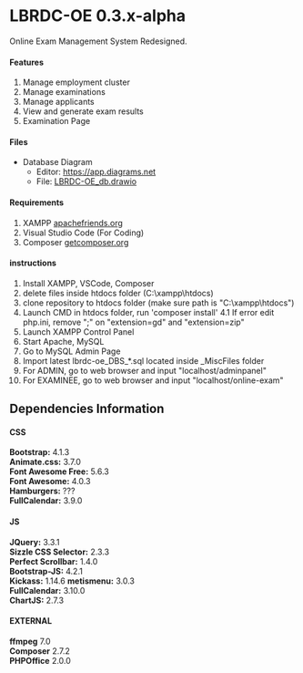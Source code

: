 # LBRDC-OE 0.3.x-alpha
 Online Exam Management System Redesigned.

 #### Features
 1. Manage employment cluster
 2. Manage examinations
 3. Manage applicants
 4. View and generate exam results
 5. Examination Page

#### Files
* Database Diagram
  - Editor: https://app.diagrams.net
  - File: [LBRDC-OE_db.drawio](https://drive.google.com/file/d/1mbHmHw8Nv_y2JifhUMT8JeutROFpM7oF/view?usp=sharing)

#### Requirements

1. XAMPP [apachefriends.org](https://www.apachefriends.org/)
2. Visual Studio Code (For Coding)
3. Composer [getcomposer.org](https://getcomposer.org/)

#### instructions

1. Install XAMPP, VSCode, Composer
2. delete files inside htdocs folder (C:\xampp\htdocs)
3. clone repository to htdocs folder (make sure path is "C:\xampp\htdocs")
4. Launch CMD in htdocs folder, run 'composer install'
   4.1 If error edit php.ini, remove ";" on "extension=gd" and "extension=zip"
6. Launch XAMPP Control Panel
7. Start Apache, MySQL
8. Go to MySQL Admin Page
9. Import latest lbrdc-oe_DBS_*.sql located inside _MiscFiles folder
10. For ADMIN, go to web browser and input "localhost/adminpanel"
11. For EXAMINEE, go to web browser and input "localhost/online-exam"

## Dependencies Information
#### CSS
<b>Bootstrap:</b> 4.1.3  
<b>Animate.css:</b> 3.7.0  
<b>Font Awesome Free:</b> 5.6.3  
<b>Font Awesome:</b> 4.0.3  
<b>Hamburgers:</b> ???  
<b>FullCalendar:</b> 3.9.0  
#### JS
<b>JQuery:</b> 3.3.1  
<b>Sizzle CSS Selector:</b> 2.3.3  
<b>Perfect Scrollbar:</b> 1.4.0  
<b>Bootstrap-JS:</b> 4.2.1  
<b>Kickass:</b> 1.14.6
<b>metismenu:</b> 3.0.3  
<b>FullCalendar:</b> 3.10.0  
<b>ChartJS:</b> 2.7.3  
#### EXTERNAL
<b>ffmpeg</b> 7.0  
<b>Composer</b> 2.7.2  
<b>PHPOffice</b> 2.0.0  
